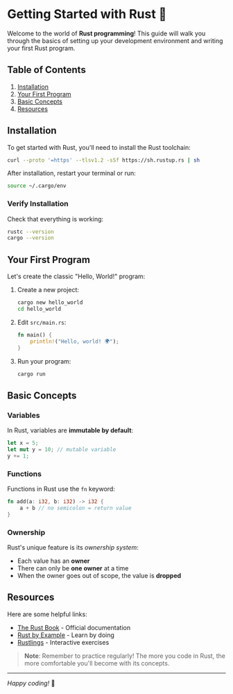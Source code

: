 # Getting Started with Rust 🦀

Welcome to the world of **Rust programming**! This guide will walk you through the basics of setting up your development environment and writing your first Rust program.

## Table of Contents

1. [Installation](#installation)
2. [Your First Program](#your-first-program)
3. [Basic Concepts](#basic-concepts)
4. [Resources](#resources)

## Installation

To get started with Rust, you'll need to install the Rust toolchain:

```bash
curl --proto '=https' --tlsv1.2 -sSf https://sh.rustup.rs | sh
```

After installation, restart your terminal or run:

```bash
source ~/.cargo/env
```

### Verify Installation

Check that everything is working:

```bash
rustc --version
cargo --version
```

## Your First Program

Let's create the classic "Hello, World!" program:

1. Create a new project:
   ```bash
   cargo new hello_world
   cd hello_world
   ```

2. Edit `src/main.rs`:
   ```rust
   fn main() {
       println!("Hello, world! 🌍");
   }
   ```

3. Run your program:
   ```bash
   cargo run
   ```

## Basic Concepts

### Variables

In Rust, variables are **immutable by default**:

```rust
let x = 5;
let mut y = 10; // mutable variable
y += 1;
```

### Functions

Functions in Rust use the `fn` keyword:

```rust
fn add(a: i32, b: i32) -> i32 {
    a + b // no semicolon = return value
}
```

### Ownership

Rust's unique feature is its *ownership system*:

- Each value has an **owner**
- There can only be **one owner** at a time
- When the owner goes out of scope, the value is **dropped**

## Resources

Here are some helpful links:

- [The Rust Book](https://doc.rust-lang.org/book/) - Official documentation
- [Rust by Example](https://doc.rust-lang.org/rust-by-example/) - Learn by doing
- [Rustlings](https://github.com/rust-lang/rustlings) - Interactive exercises

> **Note**: Remember to practice regularly! The more you code in Rust, the more comfortable you'll become with its concepts.

---

*Happy coding!* 🚀
